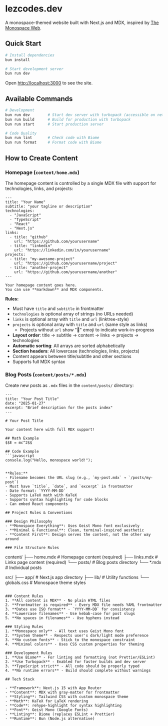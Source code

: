 # lezcodes.dev

A monospace-themed website built with Next.js and MDX, inspired by [The Monospace Web](https://github.com/owickstrom/the-monospace-web).

## Quick Start

```bash
# Install dependencies
bun install

# Start development server
bun run dev
```

Open [http://localhost:3000](http://localhost:3000) to see the site.

## Available Commands

```bash
# Development
bun run dev        # Start dev server with turbopack (accessible on network)
bun run build      # Build for production with turbopack
bun run start      # Start production server

# Code Quality
bun run lint       # Check code with Biome
bun run format     # Format code with Biome
```

## How to Create Content

### Homepage (`content/home.mdx`)

The homepage content is controlled by a single MDX file with support for technologies, links, and projects:

```mdx
---
title: "Your Name"
subtitle: "your tagline or description"
technologies:
  - "JavaScript"
  - "TypeScript"
  - "React"
  - "Next.js"
links:
  - title: "github"
    url: "https://github.com/yourusername"
  - title: "linkedin"
    url: "https://linkedin.com/in/yourusername"
projects:
  - title: "my-awesome-project"
    url: "https://github.com/yourusername/project"
  - title: "another-project"
    url: "https://github.com/yourusername/another"
---

Your homepage content goes here.
You can use **markdown** and MDX components.
```

**Rules:**
- Must have `title` and `subtitle` in frontmatter
- `technologies` is optional array of strings (no URLs needed)
- `links` is optional array with `title` and `url` (linktree-style)
- `projects` is optional array with `title` and `url` (same style as links)
  - Projects without `url` show "🚧" emoji to indicate work-in-progress
- **Layout order**: title → subtitle → content → links → projects → technologies
- **Automatic sorting**: All arrays are sorted alphabetically
- **Section headers**: All lowercase (technologies, links, projects)
- Content appears between title/subtitle and other sections
- Supports full MDX syntax

### Blog Posts (`content/posts/*.mdx`)

Create new posts as `.mdx` files in the `content/posts/` directory:

```mdx
---
title: "Your Post Title"
date: "2025-01-27"
excerpt: "Brief description for the posts index"
---

# Your Post Title

Your content here with full MDX support!

## Math Example
$$E = mc^2$$

## Code Example
```javascript
console.log("Hello, monospace world!");
```
```

**Rules:**
- Filename becomes the URL slug (e.g., `my-post.mdx` → `/posts/my-post`)
- Must have `title`, `date`, and `excerpt` in frontmatter
- Date format: `YYYY-MM-DD`
- Supports LaTeX math with KaTeX
- Supports syntax highlighting for code blocks
- Can embed React components

## Project Rules & Conventions

### Design Philosophy
- **Monospace Everything**: Uses Geist Mono font exclusively
- **Minimal & Functional**: Clean, terminal-inspired aesthetic
- **Content First**: Design serves the content, not the other way around

### File Structure Rules
```
content/
├── home.mdx           # Homepage content (required)
├── links.mdx          # Links page content (required)
└── posts/             # Blog posts directory
    └── *.mdx          # Individual posts

src/
├── app/               # Next.js app directory
├── lib/               # Utility functions
└── globals.css        # Monospace theme styles
```

### Content Rules
1. **All content is MDX** - No plain HTML files
2. **Frontmatter is required** - Every MDX file needs YAML frontmatter
3. **Dates use ISO format** - `YYYY-MM-DD` for consistency
4. **Lowercase filenames** - Use kebab-case for post slugs
5. **No spaces in filenames** - Use hyphens instead

### Styling Rules
1. **Monospace only** - All text uses Geist Mono font
2. **System theme** - Respects user's dark/light mode preference  
3. **No custom fonts** - Stick to the monospace constraint
4. **Minimal colors** - Uses CSS custom properties for theming

### Development Rules
1. **Use Biome** - For linting and formatting (not Prettier/ESLint)
2. **Use Turbopack** - Enabled for faster builds and dev server
3. **TypeScript strict** - All code should be properly typed
4. **No runtime errors** - Build should complete without warnings

## Tech Stack

- **Framework**: Next.js 15 with App Router
- **Content**: MDX with gray-matter for frontmatter
- **Styling**: Tailwind CSS with custom monospace theme
- **Math**: KaTeX for LaTeX rendering
- **Code**: rehype-highlight for syntax highlighting
- **Font**: Geist Mono (Google Fonts)
- **Linting**: Biome (replaces ESLint + Prettier)
- **Runtime**: Bun (Node.js alternative)
